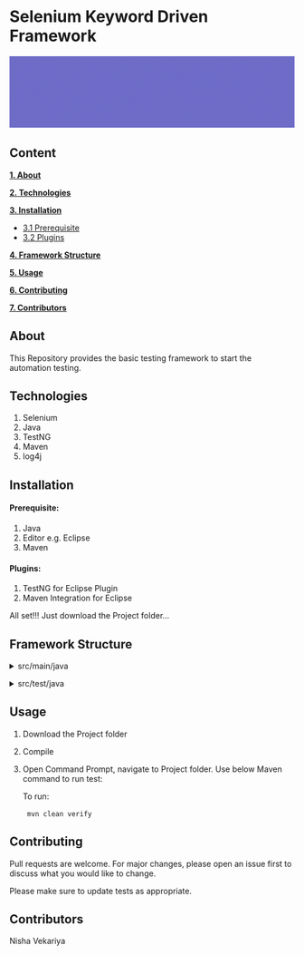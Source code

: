 # Selenium Keyword Driven Framework
![Selenium Datadriven Framework](https://github.com/NisVek-Automation/NisVek-Automation/blob/main/readmeResources/JavaKeywordDriven.gif)

## Content
**[1. About](#about)**

**[2. Technologies](#technologies)**

**[3. Installation](#installation)**
  
  * [3.1 Prerequisite](#prerequisite)
  * [3.2 Plugins](#plugins)
  
**[4. Framework Structure](#framework-structure)**

**[5. Usage](#usage)**

**[6. Contributing](#contributing)**

**[7. Contributors](#contributors)**

  
## About
This Repository provides the basic testing framework to start the automation testing.


## Technologies
1. Selenium
2. Java
3. TestNG
4. Maven
5. log4j

## Installation

#### Prerequisite:

1. Java
2. Editor e.g. Eclipse
3. Maven

#### Plugins:

1. TestNG for Eclipse Plugin
2. Maven Integration for Eclipse

All set!!! Just download the Project folder...

## Framework Structure

<p>
<details><summary>src/main/java</summary><br>
  
<h3>src/main/java/nisha/config</h3>
  
| Files     | Description |
| ---         | ---       |
| Keywords | This class contains all the keywords which required for testing         |


<h3>src/main/java/nisha/enums</h3>
  
| Files     | Description |
| ---         | ---       |
| OperatingSystems |  Represents Operating System enum        |
| Browsers     | Represents Browsers enum  |
  
<h3>src/main/java/nisha/resources</h3>
  
| Files     | Description |
| ---         | ---       |
| log4jproperties |  Properties for log4j         |
| TestCaseData.xlsx     |  Data driven testing data for each testcases  |
| TestSuite.xlsx    |  Suite setting with testcase detailed steps for that suite  |
  
  
<h3>src/main/java/nisha/utilities</h3>
  
| Files     | Description |
| ---         | ---       |
| ConstantHelper    | Represents Project and framework specific property/constant values  |
| ExcelSheetHelper | Represents the excelsheet functionality helper class         |
| LoggerHelper    | Represents the Logger functionality helper class   |
| ReadObjectHelper    | Represents the excelsheet functionality helper class    |
| ReportHelper     | This class helps to write the execution report   |
  
</details>
</p>

<p>
<details><summary>src/test/java</summary><br>
    This package contains all the application under testcases.
  
  <h3>src/test/java/TestCases</h3>
  
| Files     | Description |
| ---         | ---       |
| BaseTest |  Represent TestCases Parent class        |
| LoginProcess     |  Represent TestCases for Login process.  |
| SearchProcess    |  Represent TestCases for search process  |
</details>
</p>



	
## Usage

1. Download the Project folder

2. Compile

3. Open Command Prompt, navigate to Project folder. Use below Maven command to run test:

	To run:
	
		mvn clean verify

## Contributing

Pull requests are welcome. For major changes, please open an issue first to discuss what you would like to change.

Please make sure to update tests as appropriate.

## Contributors

Nisha Vekariya
